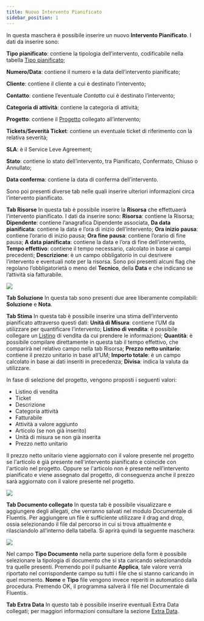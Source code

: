 ```yaml
---
title: Nuovo Intervento Pianificato
sidebar_position: 1
---
```



In questa maschera è possibile inserire un nuovo **Intervento Pianificato**.
I dati da inserire sono:

**Tipo pianificato**: contiene la tipologia dell’intervento, codificabile nella tabella [Tipo pianificato](/docs/configurations/tables/project-management/planned-type/);

**Numero/Data**: contiene il numero e la data dell’intervento pianificato;

**Cliente**: contiene il cliente a cui è destinato l’intervento;

**Contatto**: contiene l’eventuale *Contatto* cui è destinato l’intervento;

**Categoria di attività**: contiene la categoria di attività;

**Progetto**: contiene il [Progetto](/docs/project-management/projects/search-projects-intro/) collegato all’intervento;

**Tickets/Severità Ticket**: contiene un eventuale ticket di riferimento con la relativa severità;

**SLA**: è il Service Leve Agreement;

**Stato**: contiene lo stato dell’intervento, tra Pianificato, Confermato, Chiuso o Annullato;

**Data conferma**: contiene la data di conferma dell’intervento.

 

Sono poi presenti diverse tab nelle quali inserire ulteriori informazioni circa l’intervento pianificato.

**Tab Risorse**
In questa tab è possibile inserire la **Risorsa** che effettuaerà l’intervento pianificato. I dati da inserire sono:
**Risorsa**: contiene la Risorsa;
**Dipendente**: contiene l’anagrafica Dipendente associata,
**Da data pianificata**: contiene la data e l’ora di inizio dell’intervento;
**Ora inizio pausa**: contiene l’orario di inizio pausa;
**Ora fine pausa**: contiene l’orario di fine pausa;
**A data pianificata**: contiene la data e l’ora di fine dell’intervento,
**Tempo effettivo**: contiene il tempo necessario, calcolato in base ai campi precedenti;
**Descrizione**: è un campo obbligatorio in cui desrivere l’intervento e eventuali note per la risorsa.
Sono poi presenti alcuni flag che regolano l’obbligatorietà o meno del **Tecnico**, della **Data** e che indicano se l’attività sia fatturabile.

![](/img/it-it/project-management/planned-intervention/resource.png)

**Tab Soluzione**
In questa tab sono presenti due aree liberamente compilabili: **Soluzione** e **Nota**.

**Tab Stima**
In questa tab è possibile inserire una stima dell’intervento pianificato attraverso questi dati:
**Unità di Misura**: contiene l’UM da utilizzare per quantificare l’intervento;
**Listino di vendita**: è possibile collegare un [Listino](/docs/sales/sales-price-list/insert-sales-price-list/) di vendita da cui prendere le informazioni;
**Quantità**: è possibile compilare direttamente in questa tab il tempo effettivo, che comparirà nel relativo campo nella tab Risorsa;
**Prezzo netto unitario**: contiene il prezzo unitario in base all’UM;
**Importo totale**: è un campo calcolato in base ai dati inseriti in precedenza;
**Divisa**: indica la valuta da utilizzare.

In fase di selezione del progetto, vengono proposti i seguenti valori: 

- Listino di vendita
- Ticket
- Descrizione
- Categoria attività 
- Fatturabile
- Attività a valore aggiunto
- Articolo (se non già inserito)
- Unità di misura se non già inserita
- Prezzo netto unitario

Il prezzo netto unitario viene aggiornato con il valore presente nel progetto se l'articolo è già presente nell'intervento pianificato e coincide con l'articolo nel progetto.
Oppure se l'articolo non è presente nell'intervento pianificato e viene assegnato dal progetto, di conseguenza anche il prezzo sarà aggiornato con il valore presente nel progetto.

![](/img/it-it/project-management/planned-intervention/stima.png)

**Tab Documento collegato**
In questa tab è possibile visualizzare e aggiungere degli allegati, che verranno salvati nel modulo Documentale di Fluentis. Per aggiungere un file è sufficiente utilizzare il drag and drop, ossia selezionando il file dal percorso in cui si trova attualmente e rilasciandolo all’interno della tabella.
Si aprirà quindi la seguente maschera:

![](/img/it-it/project-management/planned-intervention/document.png)

Nel campo **Tipo Documento** nella parte superiore della form è possibile selezionare la tipologia di documento che si sta caricando selezionandola tra quelle presenti.
Premendo poi il pulsante **Applica**, tale valore verrà riportato nel corrispondente campo su tutti i file che si stanno caricando in quel momento. **Nome** e **Tipo** file vengono invece reperiti in automatico dalla procedura.
Premendo OK, il programma salverà il file nel Documentale di Fluentis.

**Tab Extra Data** 
In questo tab è possibile inserire eventuali Extra Data collegati; per maggiori informazioni consultare la sezione [Extra Data](/docs/configurations/utility/extra-data/extradata/search-extradata/).





